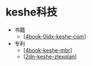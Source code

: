 # keshe科技

- 书籍
  - [[4book-0idx-keshe-com]]
- 专利
  - [[4book-keshe-mbr]]
  - [[2dn-keshe-zlexplan]]


[//begin]: # "Autogenerated link references for markdown compatibility"
[4book-0idx-keshe-com]: 2009creation-of-matter/4book-0idx-keshe-com.md "物质造物的普遍秩序"
[4book-keshe-mbr]: 2008zl/4book-keshe-mbr.md "微型等离子反应器"
[2dn-keshe-zlexplan]: 2008zl/2dn-keshe-zlexplan.md "KESHE引力反应器的理解及实验思路"
[//end]: # "Autogenerated link references"